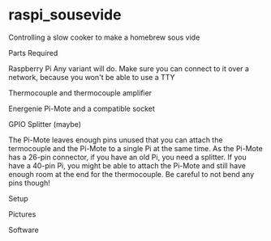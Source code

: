 # raspi_sousevide
Controlling a slow cooker to make a homebrew sous vide

Parts Required

Raspberry Pi
Any variant will do.  Make sure you can connect to it over a network, because you won't be able to use a TTY

Thermocouple and thermocouple amplifier

Energenie Pi-Mote and a compatible socket

GPIO Splitter (maybe)

The Pi-Mote leaves enough pins unused that you can attach the termocouple and the Pi-Mote to a single Pi at the same time.  As the Pi-Mote has a 26-pin connector, if you have an old Pi, you need a splitter.  If you have a 40-pin Pi, you might be able to attach the Pi-Mote and still have enough room at the end for the thermocouple. Be careful to not bend any pins though!



Setup

Pictures

Software
